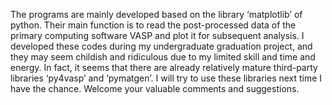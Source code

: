 The programs are mainly developed based on the library ‘matplotlib’ of python. Their main function is to read the post-processed data of the primary computing software VASP and plot it for subsequent analysis. I developed these codes during my undergraduate graduation project, and they may seem childish and ridiculous due to my limited skill and time and energy. In fact, it seems that there are already relatively mature third-party libraries ‘py4vasp’ and ‘pymatgen’. I will try to use these libraries next time I have the chance. Welcome your valuable comments and suggestions.
